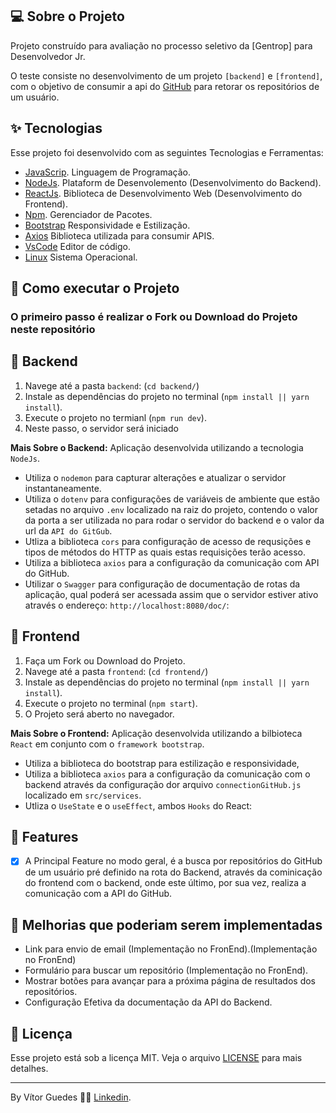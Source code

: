 
## 💻 Sobre o Projeto

Projeto construído para avaliação no processo seletivo da [Gentrop] para Desenvolvedor Jr.

O teste consiste no desenvolvimento de um projeto `[backend]` e `[frontend]`, com o objetivo de consumir a api do [GitHub](github.com/) para retorar os repositórios de um usuário. 

## ✨ Tecnologias

Esse projeto foi desenvolvido com as seguintes Tecnologias e Ferramentas:

- [JavaScrip](https://developer.mozilla.org/pt-BR/docs/Web/JavaScript). Linguagem de Programação.
- [NodeJs](https://nodejs.org/en/). Plataform de Desenvolemento (Desenvolvimento do Backend).
- [ReactJs](https://pt-br.reactjs.org/). Biblioteca de Desenvolvimento Web (Desenvolvimento do Frontend).
- [Npm](https://www.npmjs.com/). Gerenciador de Pacotes.
- [Bootstrap](https://getbootstrap.com/) Responsividade e Estilização.
- [Axios](https://www.npmjs.com/package/axios) Biblioteca utilizada para consumir APIS.
- [VsCode](https://code.visualstudio.com/) Editor de código.
- [Linux](https://www.linux.org/) Sistema Operacional.


## 🚀 Como executar o Projeto
### O primeiro passo é realizar o Fork ou Download do Projeto neste repositório

## 🚀 Backend

1. Navege até a pasta `backend`: (`cd backend/`)
2. Instale as dependências do projeto no terminal (`npm install || yarn install`).
3. Execute o projeto no termianl (`npm run dev`).
4. Neste passo, o servidor será iniciado

**Mais Sobre o Backend:**
Aplicação desenvolvida utilizando a tecnologia `NodeJs`.
- Utiliza o `nodemon` para capturar alterações e atualizar o servidor instantaneamente.
- Utiliza o `dotenv` para configurações de variáveis de ambiente que estão setadas no arquivo `.env` localizado na raiz do projeto, contendo o valor da porta a ser utilizada no para rodar o servidor do backend e o valor da url da `API do GitGub`.
- Utliza a biblioteca `cors` para configuração de acesso de requsições e tipos de métodos do HTTP as quais estas requisições terão acesso.
- Utiliza a biblioteca `axios` para a configuração da comunicação com API do GitHub.
- Utilizar o `Swagger` para configuração de documentação de rotas da aplicação, qual poderá ser acessada assim que o servidor estiver ativo através o endereço: `http://localhost:8080/doc/`: 

## 🚀 Frontend 

1. Faça um Fork ou Download do Projeto.
2. Navege até a pasta `frontend`: (`cd frontend/`)
3. Instale as dependências do projeto no terminal (`npm install || yarn install`).
4. Execute o projeto no terminal (`npm start`).
5. O Projeto será aberto no navegador.

**Mais Sobre o Frontend:**
Aplicação desenvolvida utilizando a bilbioteca `React` em conjunto com o `framework bootstrap`.
- Utiliza a biblioteca do bootstrap para estilização e responsividade, 
- Utiliza a biblioteca `axios` para a configuração da comunicação com o backend através da configuração dor arquivo `connectionGitHub.js` localizado em `src/services`.
- Utliza o `UseState` e o `useEffect`, ambos `Hooks` do React:


## 🚧 Features
- [x] A Principal Feature no modo geral, é a busca por repositórios do GitHub de um usuário pré definido na rota do Backend, através da cominicação do frontend com o backend, onde este último, por sua vez, realiza a comunicação com a API do GitHub.

## 🚧 Melhorias que poderiam serem implementadas
-  Link para envio de email (Implementação no FronEnd).(Implementação no FronEnd)
-  Formulário para buscar um repositório (Implementação no FronEnd).
-  Mostrar botões para avançar para a próxima página de resultados dos repositórios.
-  Configuração Efetiva da documentação da API do Backend.

## 📄 Licença

Esse projeto está sob a licença MIT. Veja o arquivo [LICENSE](LICENSE.md) para mais detalhes.

---
By Vítor Guedes 👋🏻 [Linkedin](https://www.linkedin.com/in/vitor-guedes/).
